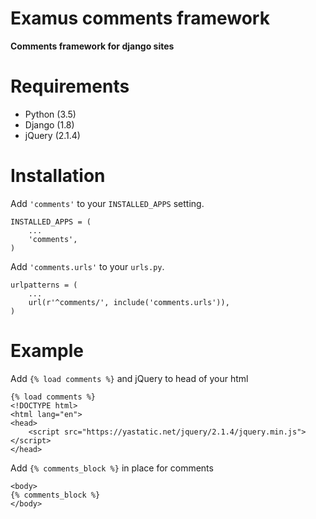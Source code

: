 # Examus comments framework

**Comments framework for django sites**

# Requirements

* Python (3.5)
* Django (1.8)
* jQuery (2.1.4)

# Installation

Add `'comments'` to your `INSTALLED_APPS` setting.

    INSTALLED_APPS = (
        ...
        'comments',
    )

Add `'comments.urls'` to your `urls.py`.

    urlpatterns = (
        ...
        url(r'^comments/', include('comments.urls')),
    )

# Example

Add `{% load comments %}` and jQuery to head of your html

    {% load comments %}
    <!DOCTYPE html>
    <html lang="en">
    <head>
        <script src="https://yastatic.net/jquery/2.1.4/jquery.min.js"></script>
    </head>

Add `{% comments_block %}` in place for comments

    <body>
    {% comments_block %}
    </body>
